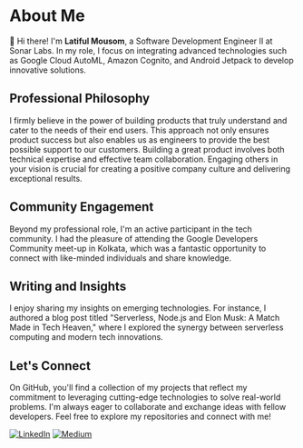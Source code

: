# About Me

👋 Hi there! I'm **Latiful Mousom**, a Software Development Engineer II at Sonar Labs. In my role, I focus on integrating advanced technologies such as Google Cloud AutoML, Amazon Cognito, and Android Jetpack to develop innovative solutions.

## Professional Philosophy

I firmly believe in the power of building products that truly understand and cater to the needs of their end users. This approach not only ensures product success but also enables us as engineers to provide the best possible support to our customers. Building a great product involves both technical expertise and effective team collaboration. Engaging others in your vision is crucial for creating a positive company culture and delivering exceptional results.

## Community Engagement

Beyond my professional role, I'm an active participant in the tech community. I had the pleasure of attending the Google Developers Community meet-up in Kolkata, which was a fantastic opportunity to connect with like-minded individuals and share knowledge.

## Writing and Insights

I enjoy sharing my insights on emerging technologies. For instance, I authored a blog post titled "Serverless, Node.js and Elon Musk: A Match Made in Tech Heaven," where I explored the synergy between serverless computing and modern tech innovations.
## Let's Connect

On GitHub, you'll find a collection of my projects that reflect my commitment to leveraging cutting-edge technologies to solve real-world problems. I'm always eager to collaborate and exchange ideas with fellow developers. Feel free to explore my repositories and connect with me!

[![LinkedIn](https://img.shields.io/badge/LinkedIn-Connect-blue)](https://in.linkedin.com/in/latiful-mousom)
[![Medium](https://img.shields.io/badge/Medium-Read%20My%20Articles-black)](https://medium.com/@latifulmousom)
